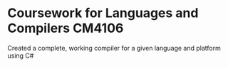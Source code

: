 # Coursework for Languages and Compilers CM4106
Created a complete, working compiler for a given language and platform using C#
